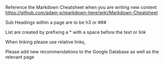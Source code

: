 Reference the Markdown Cheatsheet when you are writing new content https://github.com/adam-p/markdown-here/wiki/Markdown-Cheatsheet

Sub Headings within a page are to be h3 or ###

List are created by prefixing a * with a space before the text or link

When linking please use relative links, [<Link Name>](<Link-Name>)

Please add new recommendations to the Google Database as well as the relevant page
